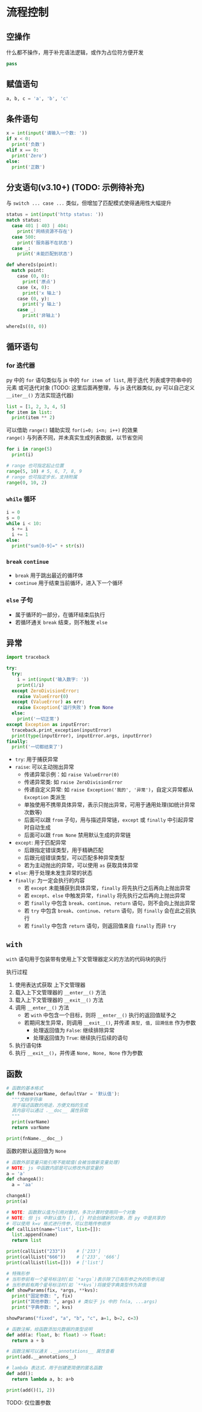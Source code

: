 # 流程控制

## 空操作

什么都不操作，用于补充语法逻辑，或作为占位符方便开发

```py
pass
```

## 赋值语句

```py
a, b, c = 'a', 'b', 'c'
```

## 条件语句

```py
x = int(input('请输入一个数: '))
if x < 0:
  print('负数')
elif x == 0:
  print('Zero')
else:
  print('正数')
```

## 分支语句(v3.10+) (TODO: 示例待补充)

与 `switch ... case ...` 类似，但增加了匹配模式使得通用性大幅提升

```py
status = int(input('http status: '))
match status:
  case 401 | 403 | 404:
    print('网络资源不存在')
  case 500:
    print('服务器不在状态')
  case _:
    print('未能匹配到状态')
```

```py
def whereIs(point):
  match point:
    case (0, 0):
      print('原点')
    case (x, 0):
      print('x 轴上')
    case (0, y):
      print('y 轴上')
    case _:
      print('非轴上')

whereIs((0, 0))
```

## 循环语句

### for 迭代器

py 中的 `for` 语句类似与 js 中的 `for item of list`, 用于迭代 列表或字符串中的元素 或可迭代对象 (TODO: 这里后面再整理，与 js 迭代器类似, py 可以自己定义 `__iter__()` 方法实现迭代器)

```py
list = [1, 2, 3, 4, 5]
for item in list:
  print(item ** 2)
```

可以借助 `range()` 辅助实现 `for(i=0; i<n; i++)` 的效果 <br/>
`range()` 与列表不同，并未真实生成列表数据，以节省空间

```py
for i in range(5)
  print(i)

# range 也可指定起止位置
range(5, 10) # 5, 6, 7, 8, 9
# range 也可指定步长，支持附属
range(0, 10, 2)
```

### `while` 循环

```py
i = 0
s = 0
while i < 10:
  s += i
  i += 1
else:
  print("sum[0-9]=" + str(s))
```

### `break` `continue`

- `break` 用于跳出最近的循环体
- `continue` 用于结束当前循环，进入下一个循环

### `else` 子句

- 属于循环的一部分，在循环结束后执行
- 若循环通关 `break` 结束，则不触发 `else`

## 异常

```py
import traceback

try:
  try:
    i = int(input('输入数字: '))
    print(1/i)
  except ZeroDivisionError:
    raise ValueError(0)
  except (ValueError) as err:
    raise Exception('运行失败') from None
  else:
    print('一切正常')
except Exception as inputError:
  traceback.print_exception(inputError)
  print(type(inputError), inputError.args, inputError)
finally:
  print('一切都结束了')
```

- `try`: 用于捕获异常
- `raise`: 可以主动抛出异常
  - 传递异常示例：如 `raise ValueError(0)`
  - 传递异常类: 如 `raise ZeroDivisionError`
  - 传递自定义异常: 如 `raise Exception('我的', '异常')`，自定义异常都从 `Exception` 类派生
  - 单独使用不携带具体异常，表示只抛出异常，可用于通用处理(如统计异常次数等)
  - 后面可以跟 `from` 子句，用与描述异常链，`except` 或 `finally` 中引起异常时自动生成
  - 后面可以跟 `from None` 禁用默认生成的异常链
- `except`: 用于匹配异常
  - 后跟指定错误类型，用于精确匹配
  - 后跟元组错误类型，可以匹配多种异常类型
  - 若为主动抛出的异常，可以使用 `as` 获取具体异常
- `else`: 用于处理未发生异常的状态
- `finally`: 为一定会执行的内容
  - 若 `except` 未能捕获到具体异常，`finally` 将先执行之后再向上抛出异常
  - 若 `except`、`else` 中触发异常，`finally` 将先执行之后再向上抛出异常
  - 若 `finally` 中包含 `break`、`continue`、`return` 语句，则不会向上抛出异常
  - 若 `try` 中包含 `break`、`continue`、`return` 语句，则 `finally` 会在此之前执行
  - 若 `finally` 中包含 `return` 语句，则返回值来自 `finally` 而非 `try`

## `with`

`with` 语句用于包装带有使用上下文管理器定义的方法的代码块的执行

执行过程

1. 使用表达式获取 上下文管理器
2. 载入上下文管理器的 `__enter__()` 方法
3. 载入上下文管理器的 `__exit__()` 方法
4. 调用 `__enter__()` 方法
   - 若 `with` 中包含一个目标，则将 `__enter__()` 执行的返回值赋予之
   - 若期间发生异常，则调用 `__exit__()`, 并传递 `类型, 值, 回溯信息` 作为参数
     - 处理返回值为 `False`: 继续排除异常
     - 处理返回值为 `True`: 继续执行后续的语句
5. 执行语句体
6. 执行 `__exit__()`，并传递 `None, None, None` 作为参数

## 函数

```py
# 函数的基本格式
def fnName(varName, defaultVar = '默认值'):
  """文档字符串
  用于描述函数的用途，方便文档的生成
  其内容可以通过 .__doc__ 属性获取
  """
  print(varName)
  return varName

print(fnName.__doc__)
```

函数的默认返回值为 `None`

```py
# 函数外部变量只能引用不能赋值(会被当做新变量处理)
# NOTE: js 中函数内部是可以修改外部变量的
a = 'a'
def changeA():
  a = 'aa'

changeA()
print(a)
```

```py
# NOTE: 函数默认值为引用对象时，多次计算时使用同一个对象
# NOTE: 但 js 中默认值为 [], {} 时会创建新的对象，而 py 中是共享的
# 可以使用 k=v 格式进行传参，可以忽略传参顺序
def callList(name="list", list=[]):
  list.append(name)
  return list

print(callList("233"))    # ['233']
print(callList("666"))    # ['233', '666']
print(callList(list=[]))  # ['list']
```

```py
# 特殊形参
# 当形参前有一个星号标注时(如 `*args`)表示除了已有形参之外的形参元祖
# 当形参前有两个星号标注时(如 `**kvs`)将接受字典类型作为其值
def showParams(fix, *args, **kvs):
  print("固定参数: ", fix)
  print("其他参数: ", args) # 类似于 js 中的 fn(a, ...args)
  print("字典参数: ", kvs)

showParams("fixed", "a", "b", "c", a=1, b=2, c=3)
```

```py
# 函数注解，给函数添加元数据的类型说明
def add(a: float, b: float) -> float:
  return a + b

# 函数注解可以通关 .__annotations__ 属性查看
print(add.__annotations__)
```

```py
# lambda 表达式，用于创建更简便的匿名函数
def add():
  return lambda a, b: a+b

print(add()(1, 2))
```

TODO: 仅位置参数
